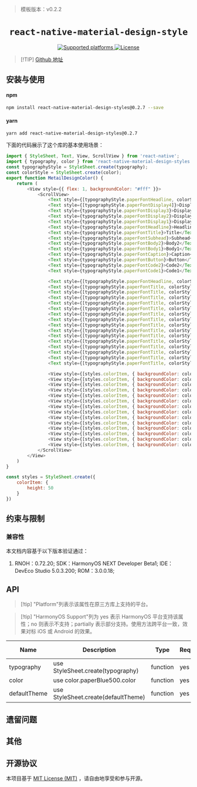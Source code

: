 

> 模板版本：v0.2.2

<p align="center">
  <h1 align="center"> <code>react-native-material-design-style</code> </h1>
</p>
<p align="center">
    <a href="https://github.com/binggg/react-native-material-design-styles">
        <img src="https://img.shields.io/badge/platforms-android%20|%20ios%20|%20harmony%20-lightgrey.svg" alt="Supported platforms" />
    </a>
    <a href="https://www.mit-license.org/">
        <img src="https://img.shields.io/badge/license-MIT-green.svg" alt="License" />
        <!-- <img src="https://img.shields.io/badge/license-Apache-blue.svg" alt="License" /> -->
    </a>
</p>

> [!TIP] [Github 地址](https://github.com/binggg/react-native-material-design-styles)



## 安装与使用



<!-- tabs:start -->

#### **npm**

```bash
npm install react-native-material-design-styles@0.2.7 --save
```
#### **yarn**

```bash
yarn add react-native-material-design-styles@0.2.7
```

<!-- tabs:end -->

下面的代码展示了这个库的基本使用场景：




<!-- {% raw %} -->
```js
import { StyleSheet, Text, View, ScrollView } from 'react-native';
import { typography, color } from 'react-native-material-design-styles';
const typographyStyle = StyleSheet.create(typography);
const colorStyle = StyleSheet.create(color);
export function MetailDesignColor() {
    return (
        <View style={{ flex: 1, backgroundColor: "#fff" }}>
            <ScrollView>
                <Text style={[typographyStyle.paperFontHeadline, colorStyle.paperTeal500]}>Typography</Text>
                <Text style={[typographyStyle.paperFontDisplay4]}>Display4</Text>
                <Text style={typographyStyle.paperFontDisplay3}>Display3</Text>
                <Text style={typographyStyle.paperFontDisplay2}>Display2</Text>
                <Text style={typographyStyle.paperFontDisplay1}>Display1</Text>
                <Text style={typographyStyle.paperFontHeadline}>Headline</Text>
                <Text style={typographyStyle.paperFontTitle}>Title</Text>
                <Text style={typographyStyle.paperFontSubhead}>Subhead</Text>
                <Text style={typographyStyle.paperFontBody2}>Body2</Text>
                <Text style={typographyStyle.paperFontBody1}>Body1</Text>
                <Text style={typographyStyle.paperFontCaption}>Caption</Text>
                <Text style={typographyStyle.paperFontButton}>Button</Text>
                <Text style={typographyStyle.paperFontCode2}>Code2</Text>
                <Text style={typographyStyle.paperFontCode1}>Code1</Text>

                <Text style={[typographyStyle.paperFontHeadline, colorStyle.paperTeal500]}>Text Color</Text>
                <Text style={[typographyStyle.paperFontTitle, colorStyle.paperPink500]}>paperPink500</Text>
                <Text style={[typographyStyle.paperFontTitle, colorStyle.paperPink50]}>paperPink50</Text>
                <Text style={[typographyStyle.paperFontTitle, colorStyle.paperPink100]}>paperPink100</Text>
                <Text style={[typographyStyle.paperFontTitle, colorStyle.paperPink200]}>paperPink200</Text>
                <Text style={[typographyStyle.paperFontTitle, colorStyle.paperPink300]}>paperPink300</Text>
                <Text style={[typographyStyle.paperFontTitle, colorStyle.paperPink400]}>paperPink400</Text>
                <Text style={[typographyStyle.paperFontTitle, colorStyle.paperPink500]}>paperPink500</Text>
                <Text style={[typographyStyle.paperFontTitle, colorStyle.paperPink600]}>paperPink600</Text>
                <Text style={[typographyStyle.paperFontTitle, colorStyle.paperPink700]}>paperPink700</Text>
                <Text style={[typographyStyle.paperFontTitle, colorStyle.paperPink800]}>paperPink800</Text>
                <Text style={[typographyStyle.paperFontTitle, colorStyle.paperPink900]}>paperPink900</Text>
                <Text style={[typographyStyle.paperFontTitle, colorStyle.paperPinkA100]}>paperPinkA100</Text>
                <Text style={[typographyStyle.paperFontTitle, colorStyle.paperPinkA200]}>paperPinkA200</Text>
                <Text style={[typographyStyle.paperFontTitle, colorStyle.paperPinkA400]}>paperPinkA400</Text>
                <Text style={[typographyStyle.paperFontTitle, colorStyle.paperPinkA700]}>paperPinkA700</Text>

                <View style={[styles.colorItem, { backgroundColor: color.paperBlue500.color }]}></View>
                <View style={[styles.colorItem, { backgroundColor: color.paperBlue50.color }]}></View>
                <View style={[styles.colorItem, { backgroundColor: color.paperBlue100.color }]}></View>
                <View style={[styles.colorItem, { backgroundColor: color.paperBlue200.color }]}></View>
                <View style={[styles.colorItem, { backgroundColor: color.paperBlue300.color }]}></View>
                <View style={[styles.colorItem, { backgroundColor: color.paperBlue400.color }]}></View>
                <View style={[styles.colorItem, { backgroundColor: color.paperBlue500.color }]}></View>
                <View style={[styles.colorItem, { backgroundColor: color.paperBlue600.color }]}></View>
                <View style={[styles.colorItem, { backgroundColor: color.paperBlue700.color }]}></View>
                <View style={[styles.colorItem, { backgroundColor: color.paperBlue800.color }]}></View>
                <View style={[styles.colorItem, { backgroundColor: color.paperBlue900.color }]}></View>
                <View style={[styles.colorItem, { backgroundColor: color.paperBlueA200.color }]}></View>
                <View style={[styles.colorItem, { backgroundColor: color.paperBlueA400.color }]}></View>
                <View style={[styles.colorItem, { backgroundColor: color.paperBlueA700.color }]}></View>
            </ScrollView>
        </View>
    )
}

const styles = StyleSheet.create({
    colorItem: {
        height: 50
    }
})
```
<!-- {% endraw %} -->


## 约束与限制

### 兼容性


本文档内容基于以下版本验证通过：


1. RNOH：0.72.20; SDK：HarmonyOS NEXT Developer Beta1; IDE：DevEco Studio 5.0.3.200; ROM：3.0.0.18;



## API

> [!tip] "Platform"列表示该属性在原三方库上支持的平台。

> [!tip] "HarmonyOS Support"列为 yes 表示 HarmonyOS 平台支持该属性；no 则表示不支持；partially 表示部分支持。使用方法跨平台一致，效果对标 iOS 或 Android 的效果。

| Name | Description | Type | Required | Platform | HarmonyOS Support  |
| ---- | ----------- | ---- | -------- | -------- | ------------------ |
| typography  | use StyleSheet.create(typography)        | function  | yes | iOS/android      | yes |
| color  | use color.paperBlue500.color        | function  | yes | iOS/android      | yes |
| defaultTheme  | use StyleSheet.create(defaultTheme)         | function  | yes | iOS/android      | yes |
## 遗留问题



## 其他

## 开源协议

本项目基于 [MIT License (MIT)](https://www.mit-license.org/) ，请自由地享受和参与开源。


